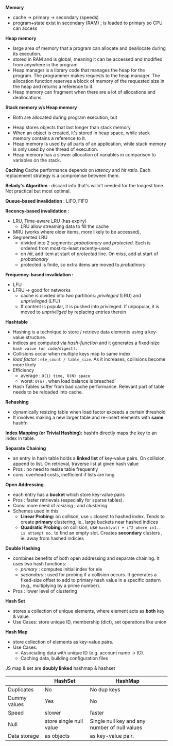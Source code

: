 **Memory**
- cache -> primary -> secondary (speeds)
- program+state exist in secondary (RAM) ; is loaded to primary so CPU can access

**Heap memory**
- large area of memory that a program can allocate and deallocate during its execution. 
- stored in RAM and is global, meaning it can be accessed and modified from anywhere in the program
- Heap manager is a library code that manages the heap for the program. The programmer makes requests to the heap manager. The allocation function reserves a block of memory of the requested size in the heap and returns a reference to it. 
- Heap memory can fragment when there are a lot of allocations and deallocations. 

**Stack memory v/s Heap memory**
* Both are allocated during program execution, but
- Heap stores objects that last longer than stack memory
- When an object is created, it's stored in heap space, while stack memory contains a reference to it. 
- Heap memory is used by all parts of an application, while stack memory is only used by one thread of execution. 
- Heap memory has a slower allocation of variables in comparison to variables on the stack. 


**Caching**
Cache performance depends on *latency* and *hit ratio*. Each replacement strategy is a compromise between them.

**Belady's Algorithm** : discard info that's willn't needed for the longest time. Not practical but most optimal.

**Queue-based invalidation** : LIFO, FIFO

**Recency-based invalidation :** 
- LRU, Time-aware LRU (has expiry)
	-  LRU allow streaming data to fill the cache
- MRU (works where older items, more likely to be accessed), 
- Segmented LRU
	- divided into 2 segments: *probationary* and *protected*. Each is ordered from most-to-least recently-used
	- on *hit*, add item at start of *protected* line. On *miss*, add at start of *probationary*
	- protected is finite, so extra items are moved to *probatinory*

**Frequency-based invalidation :** 
- LFU
- LFRU -> good for networks
	- cache is divided into two partitions: *privileged* (LRU)  and *unprivileged* (LFU)
	- If content is popular, it is pushed into privileged. If unpopular, it is moved to *unpriviliged* by replacing entries therein


**Hashtable**
- Hashing is a technique to store / retrieve data elements using a key-value structure.
- indices are computed via *hash-function* and it generates a fixed-size `hash value (or code/digest).`
- Collisions occur when multiple keys map to same index
- *load factor* : `ele_count / table_size`. As it increases, collisions become more likely
- Efficiency
	- average : `O(1) time, O(N) space`
	- worst: `O(n)` , when load balance is breached`
- Hash Tables suffer from bad cache performance. Relevant part of table needs to be reloaded into cache.

**Rehashing**
- dynamically resizing table when load factor exceeds a certain threshold
- It involves making a new larger table and re-insert elements with **same** hashfn

**Index Mapping (or Trivial Hashing):**  hashfn directly maps the key to an index in table.

**Separate Chaining**
- an entry in hash table holds a **linked list** of key-value pairs. On collision, append to list. On retrieval, traverse list at given hash value
- Pros : no need to resize table frequently
- cons: overhead costs, inefficient if lists are long

**Open Addressing**
- each entry has a **bucket** which store key-value pairs 
- Pros : faster retrievals (especially for sparse tables).
- Cons: more need of *resizing* ; and *clustering*
- Schemes used in this
	- **Linear Probing:** on collison, use `i` closest to hashed index. Tends to create **primary** clustering, ie., large buckets near hashed indices
	- **Quadratic Probing:** on collision, use `hash(val) + i^2 where i=1.. is attempt no.` to find an empty slot. Creates **secondary** clusters , ie. away from hashed indicies

**Double Hashing**
- combines benefits of both open addressing and separate chaining. It uses two hash functions:
	- *primary* : computes initial index for ele
	- *secondary* : used for probing if a collision occurs. It generates a fixed-size offset to add to primary hash value in a specific pattern (e.g., multiplying by a prime number).
- Pros : lower level of clustering

**Hash Set**
- stores a collection of unique elements, where element acts as **both** key & value
- Use Cases: store unique ID, membership (dict), set operations like union

**Hash Map**
- store collection of elements as key-value pairs. 
- Use Cases:
    - Associating data with unique ID (e.g. account name -> ID).
    - Caching data, building configuration files

JS map & set are **doubly linked** hashmap & hashset

|              | HashSet                 | HashMap                                       |
| ------------ | ----------------------- | --------------------------------------------- |
| Duplicates   | No                      | No dup keys                                   |
| Dummy values | Yes                     | No                                            |
| Speed        | slower                  | faster                                        |
| Null         | store single null value | Single null key and any number of null values |
| Data storage | as objects              | as key-value pair.                            |
